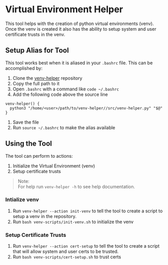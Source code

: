 # Virtual Environment Helper

This tool helps with the creation of python virtual environments (venv). Once the venv is created it also has the ability to setup system and user certificate trusts in the venv.

## Setup Alias for Tool

This tool works best when it is aliased in your `.bashrc` file. This can be accomplished by:
1. Clone the [venv-helper](https://github.com/ahernandez411/venv-helper) repository
1. Copy the full path to it
1. Open `.bashrc` with a command like `code ~/.bashrc`
1. Add the following code above the source line
```
venv-helper() {
  python3 "/home/<user>/path/to/venv-helper//src/venv-helper.py" "$@"
}
```
1. Save the file
1. Run `source ~/.bashrc` to make the alias available

## Using the Tool

The tool can perform to actions:
1. Initialize the Virtual Environment (venv)
1. Setup certificate trusts

>Note:<br />For help run `venv-helper -h` to see help documentation.

### Intialize venv

1. Run `venv-helper --action init-venv` to tell the tool to create a script to setup a venv in the repository. 
1. Run `bash venv-scripts/init-venv.sh` to initialize the venv

### Setup Certificate Trusts

1. Run `venv-helper --action cert-setup` to tell the tool to create a script that will allow system and user certs to be trusted.
1. Run `bash venv-scripts/cert-setup.sh` to trust certs
